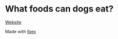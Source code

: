 # What foods can dogs eat?

[Website](https://dxrcy.dev/dogfood)

Made with [Ibex](https://github.com/dxrcy/ibex)


